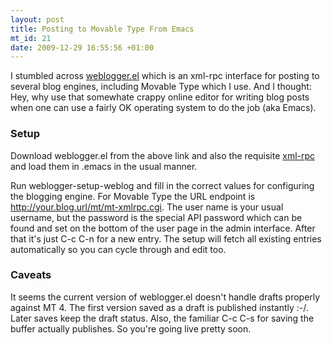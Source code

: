 ```yaml
--- 
layout: post
title: Posting to Movable Type From Emacs
mt_id: 21
date: 2009-12-29 16:55:56 +01:00
---
```


I stumbled across
[weblogger.el](http://www.emacswiki.org/emacs/download/weblogger.el)
which is an xml-rpc interface for posting to several blog engines,
including Movable Type which I use. And I thought: Hey, why use that
somewhate crappy online editor for writing blog posts when one can use a fairly
OK operating system to do the job (aka Emacs).

### Setup
Download weblogger.el from the above link and also the requisite [xml-rpc](http://www.emacswiki.org/emacs/xml-rpc.el) and load them in .emacs in the usual manner. 

Run weblogger-setup-weblog and fill in the correct values for configuring the blogging engine. For Movable Type the URL endpoint is http://your.blog.url/mt/mt-xmlrpc.cgi. The user name is your usual username, but the password is the special API password which can be found and set on the bottom of the user page in the admin interface. After that it's just C-c C-n for a new entry. The setup will fetch all existing entries automatically so you can cycle through and edit too.

### Caveats
It seems the current version of weblogger.el doesn't handle drafts
properly against MT 4. The first version saved as a draft is published instantly :-/. Later saves keep the draft status. Also, the familiar C-c C-s for saving the buffer actually publishes. So you're going live pretty soon.  
